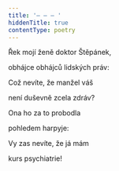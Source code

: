 ```yaml
---
title: '– – – '
hiddenTitle: true
contentType: poetry
---
```


Řek mojí ženě doktor Štěpánek,

obhájce obhájců lidských práv:

Což nevíte, že manžel váš

není duševně zcela zdráv?

Ona ho za to probodla

pohledem harpyje:

Vy zas nevíte, že já mám

kurs psychiatrie!
